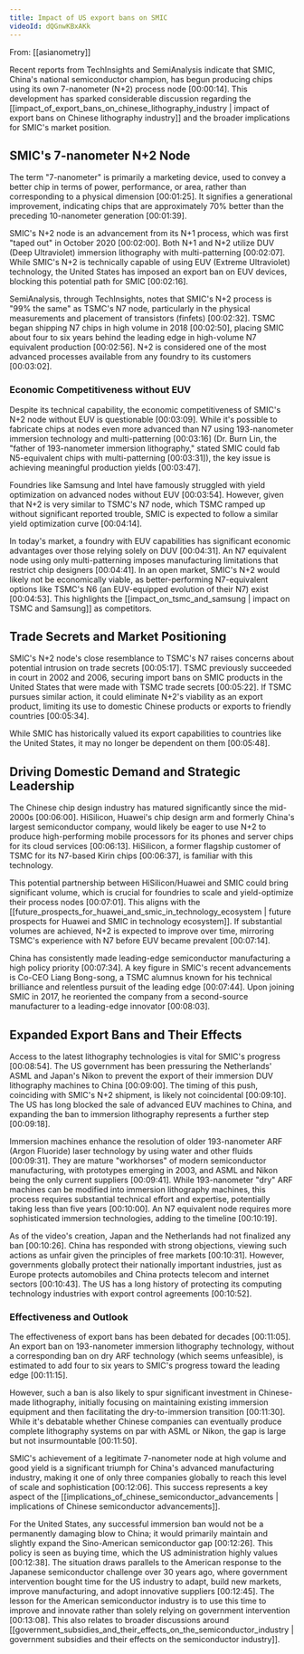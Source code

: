 ```yaml
---
title: Impact of US export bans on SMIC
videoId: dQGnwKBxAKk
---
```


From: [[asianometry]] <br/> 

Recent reports from TechInsights and SemiAnalysis indicate that SMIC, China's national semiconductor champion, has begun producing chips using its own 7-nanometer (N+2) process node <a class="yt-timestamp" data-t="00:00:14">[00:00:14]</a>. This development has sparked considerable discussion regarding the [[impact_of_export_bans_on_chinese_lithography_industry | impact of export bans on Chinese lithography industry]] and the broader implications for SMIC's market position.

## SMIC's 7-nanometer N+2 Node

The term "7-nanometer" is primarily a marketing device, used to convey a better chip in terms of power, performance, or area, rather than corresponding to a physical dimension <a class="yt-timestamp" data-t="00:01:25">[00:01:25]</a>. It signifies a generational improvement, indicating chips that are approximately 70% better than the preceding 10-nanometer generation <a class="yt-timestamp" data-t="00:01:39">[00:01:39]</a>.

SMIC's N+2 node is an advancement from its N+1 process, which was first "taped out" in October 2020 <a class="yt-timestamp" data-t="00:02:00">[00:02:00]</a>. Both N+1 and N+2 utilize DUV (Deep Ultraviolet) immersion lithography with multi-patterning <a class="yt-timestamp" data-t="00:02:07">[00:02:07]</a>. While SMIC's N+2 is technically capable of using EUV (Extreme Ultraviolet) technology, the United States has imposed an export ban on EUV devices, blocking this potential path for SMIC <a class="yt-timestamp" data-t="00:02:16">[00:02:16]</a>.

SemiAnalysis, through TechInsights, notes that SMIC's N+2 process is "99% the same" as TSMC's N7 node, particularly in the physical measurements and placement of transistors (finfets) <a class="yt-timestamp" data-t="00:02:32">[00:02:32]</a>. TSMC began shipping N7 chips in high volume in 2018 <a class="yt-timestamp" data-t="00:02:50">[00:02:50]</a>, placing SMIC about four to six years behind the leading edge in high-volume N7 equivalent production <a class="yt-timestamp" data-t="00:02:56">[00:02:56]</a>. N+2 is considered one of the most advanced processes available from any foundry to its customers <a class="yt-timestamp" data-t="00:03:02">[00:03:02]</a>.

### Economic Competitiveness without EUV

Despite its technical capability, the economic competitiveness of SMIC's N+2 node without EUV is questionable <a class="yt-timestamp" data-t="00:03:09">[00:03:09]</a>. While it's possible to fabricate chips at nodes even more advanced than N7 using 193-nanometer immersion technology and multi-patterning <a class="yt-timestamp" data-t="00:03:16">[00:03:16]</a> (Dr. Burn Lin, the "father of 193-nanometer immersion lithography," stated SMIC could fab N5-equivalent chips with multi-patterning <a class="yt-timestamp" data-t="00:03:31">[00:03:31]</a>), the key issue is achieving meaningful production yields <a class="yt-timestamp" data-t="00:03:47">[00:03:47]</a>.

Foundries like Samsung and Intel have famously struggled with yield optimization on advanced nodes without EUV <a class="yt-timestamp" data-t="00:03:54">[00:03:54]</a>. However, given that N+2 is very similar to TSMC's N7 node, which TSMC ramped up without significant reported trouble, SMIC is expected to follow a similar yield optimization curve <a class="yt-timestamp" data-t="00:04:14">[00:04:14]</a>.

In today's market, a foundry with EUV capabilities has significant economic advantages over those relying solely on DUV <a class="yt-timestamp" data-t="00:04:31">[00:04:31]</a>. An N7 equivalent node using only multi-patterning imposes manufacturing limitations that restrict chip designers <a class="yt-timestamp" data-t="00:04:41">[00:04:41]</a>. In an open market, SMIC's N+2 would likely not be economically viable, as better-performing N7-equivalent options like TSMC's N6 (an EUV-equipped evolution of their N7) exist <a class="yt-timestamp" data-t="00:04:53">[00:04:53]</a>. This highlights the [[impact_on_tsmc_and_samsung | impact on TSMC and Samsung]] as competitors.

## Trade Secrets and Market Positioning

SMIC's N+2 node's close resemblance to TSMC's N7 raises concerns about potential intrusion on trade secrets <a class="yt-timestamp" data-t="00:05:17">[00:05:17]</a>. TSMC previously succeeded in court in 2002 and 2006, securing import bans on SMIC products in the United States that were made with TSMC trade secrets <a class="yt-timestamp" data-t="00:05:22">[00:05:22]</a>. If TSMC pursues similar action, it could eliminate N+2's viability as an export product, limiting its use to domestic Chinese products or exports to friendly countries <a class="yt-timestamp" data-t="00:05:34">[00:05:34]</a>.

While SMIC has historically valued its export capabilities to countries like the United States, it may no longer be dependent on them <a class="yt-timestamp" data-t="00:05:48">[00:05:48]</a>.

## Driving Domestic Demand and Strategic Leadership

The Chinese chip design industry has matured significantly since the mid-2000s <a class="yt-timestamp" data-t="00:06:00">[00:06:00]</a>. HiSilicon, Huawei's chip design arm and formerly China's largest semiconductor company, would likely be eager to use N+2 to produce high-performing mobile processors for its phones and server chips for its cloud services <a class="yt-timestamp" data-t="00:06:13">[00:06:13]</a>. HiSilicon, a former flagship customer of TSMC for its N7-based Kirin chips <a class="yt-timestamp" data-t="00:06:37">[00:06:37]</a>, is familiar with this technology.

This potential partnership between HiSilicon/Huawei and SMIC could bring significant volume, which is crucial for foundries to scale and yield-optimize their process nodes <a class="yt-timestamp" data-t="00:07:01">[00:07:01]</a>. This aligns with the [[future_prospects_for_huawei_and_smic_in_technology_ecosystem | future prospects for Huawei and SMIC in technology ecosystem]]. If substantial volumes are achieved, N+2 is expected to improve over time, mirroring TSMC's experience with N7 before EUV became prevalent <a class="yt-timestamp" data-t="00:07:14">[00:07:14]</a>.

China has consistently made leading-edge semiconductor manufacturing a high policy priority <a class="yt-timestamp" data-t="00:07:34">[00:07:34]</a>. A key figure in SMIC's recent advancements is Co-CEO Liang Bong-song, a TSMC alumnus known for his technical brilliance and relentless pursuit of the leading edge <a class="yt-timestamp" data-t="00:07:44">[00:07:44]</a>. Upon joining SMIC in 2017, he reoriented the company from a second-source manufacturer to a leading-edge innovator <a class="yt-timestamp" data-t="00:08:03">[00:08:03]</a>.

## Expanded Export Bans and Their Effects

Access to the latest lithography technologies is vital for SMIC's progress <a class="yt-timestamp" data-t="00:08:54">[00:08:54]</a>. The US government has been pressuring the Netherlands' ASML and Japan's Nikon to prevent the export of their immersion DUV lithography machines to China <a class="yt-timestamp" data-t="00:09:00">[00:09:00]</a>. The timing of this push, coinciding with SMIC's N+2 shipment, is likely not coincidental <a class="yt-timestamp" data-t="00:09:10">[00:09:10]</a>. The US has long blocked the sale of advanced EUV machines to China, and expanding the ban to immersion lithography represents a further step <a class="yt-timestamp" data-t="00:09:18">[00:09:18]</a>.

Immersion machines enhance the resolution of older 193-nanometer ARF (Argon Fluoride) laser technology by using water and other fluids <a class="yt-timestamp" data-t="00:09:31">[00:09:31]</a>. They are mature "workhorses" of modern semiconductor manufacturing, with prototypes emerging in 2003, and ASML and Nikon being the only current suppliers <a class="yt-timestamp" data-t="00:09:41">[00:09:41]</a>. While 193-nanometer "dry" ARF machines can be modified into immersion lithography machines, this process requires substantial technical effort and expertise, potentially taking less than five years <a class="yt-timestamp" data-t="00:09:55">[00:10:00]</a>. An N7 equivalent node requires more sophisticated immersion technologies, adding to the timeline <a class="yt-timestamp" data-t="00:10:19">[00:10:19]</a>.

As of the video's creation, Japan and the Netherlands had not finalized any ban <a class="yt-timestamp" data-t="00:10:26">[00:10:26]</a>. China has responded with strong objections, viewing such actions as unfair given the principles of free markets <a class="yt-timestamp" data-t="00:10:31">[00:10:31]</a>. However, governments globally protect their nationally important industries, just as Europe protects automobiles and China protects telecom and internet sectors <a class="yt-timestamp" data-t="00:10:43">[00:10:43]</a>. The US has a long history of protecting its computing technology industries with export control agreements <a class="yt-timestamp" data-t="00:10:52">[00:10:52]</a>.

### Effectiveness and Outlook

The effectiveness of export bans has been debated for decades <a class="yt-timestamp" data-t="00:11:05">[00:11:05]</a>. An export ban on 193-nanometer immersion lithography technology, without a corresponding ban on dry ARF technology (which seems unfeasible), is estimated to add four to six years to SMIC's progress toward the leading edge <a class="yt-timestamp" data-t="00:11:15">[00:11:15]</a>.

However, such a ban is also likely to spur significant investment in Chinese-made lithography, initially focusing on maintaining existing immersion equipment and then facilitating the dry-to-immersion transition <a class="yt-timestamp" data-t="00:11:30">[00:11:30]</a>. While it's debatable whether Chinese companies can eventually produce complete lithography systems on par with ASML or Nikon, the gap is large but not insurmountable <a class="yt-timestamp" data-t="00:11:50">[00:11:50]</a>.

SMIC's achievement of a legitimate 7-nanometer node at high volume and good yield is a significant triumph for China's advanced manufacturing industry, making it one of only three companies globally to reach this level of scale and sophistication <a class="yt-timestamp" data-t="00:12:06">[00:12:06]</a>. This success represents a key aspect of the [[implications_of_chinese_semiconductor_advancements | implications of Chinese semiconductor advancements]].

For the United States, any successful immersion ban would not be a permanently damaging blow to China; it would primarily maintain and slightly expand the Sino-American semiconductor gap <a class="yt-timestamp" data-t="00:12:26">[00:12:26]</a>. This policy is seen as buying time, which the US administration highly values <a class="yt-timestamp" data-t="00:12:38">[00:12:38]</a>. The situation draws parallels to the American response to the Japanese semiconductor challenge over 30 years ago, where government intervention bought time for the US industry to adapt, build new markets, improve manufacturing, and adopt innovative suppliers <a class="yt-timestamp" data-t="00:12:45">[00:12:45]</a>. The lesson for the American semiconductor industry is to use this time to improve and innovate rather than solely relying on government intervention <a class="yt-timestamp" data-t="00:13:08">[00:13:08]</a>. This also relates to broader discussions around [[government_subsidies_and_their_effects_on_the_semiconductor_industry | government subsidies and their effects on the semiconductor industry]].